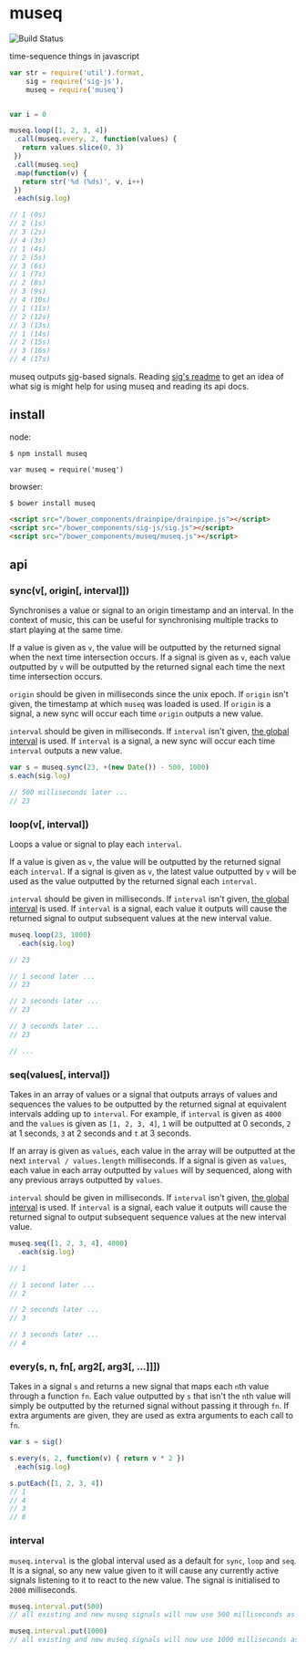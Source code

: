 # museq

![Build Status](https://api.travis-ci.org/justinvdm/museq.png)

time-sequence things in javascript

```javascript
var str = require('util').format,
    sig = require('sig-js'),
    museq = require('museq')


var i = 0

museq.loop([1, 2, 3, 4])
 .call(museq.every, 2, function(values) {
   return values.slice(0, 3)
 })
 .call(museq.seq)
 .map(function(v) {
   return str('%d (%ds)', v, i++)
 })
 .each(sig.log)

// 1 (0s)
// 2 (1s)
// 3 (2s)
// 4 (3s)
// 1 (4s)
// 2 (5s)
// 3 (6s)
// 1 (7s)
// 2 (8s)
// 3 (9s)
// 4 (10s)
// 1 (11s)
// 2 (12s)
// 3 (13s)
// 1 (14s)
// 2 (15s)
// 3 (16s)
// 4 (17s)
```

museq outputs [sig](https://github.com/justinvdm/sig)-based signals. Reading [sig's readme](https://github.com/justinvdm/sig#sig) to get an idea of what sig is might help for using museq and reading its api docs.


## install

node:

```
$ npm install museq
```

```
var museq = require('museq')
```

browser:

```
$ bower install museq
```

```html
<script src="/bower_components/drainpipe/drainpipe.js"></script>
<script src="/bower_components/sig-js/sig.js"></script>
<script src="/bower_components/museq/museq.js"></script>
```


## api

### sync(v[, origin[, interval]])

Synchronises a value or signal to an origin timestamp and an interval. In the context of music, this can be useful for synchronising multiple tracks to start playing at the same time. 

If a value is given as `v`, the value will be outputted by the returned signal when the next time intersection occurs. If a signal is given as `v`, each value outputted by `v` will be outputted by the returned signal each time the next time intersection occurs.

`origin` should be given in milliseconds since the unix epoch. If `origin` isn't given, the timestamp at which `museq` was loaded is used. If `origin` is a signal, a new sync will occur each time `origin` outputs a new value.

`interval` should be given in milliseconds. If `interval` isn't given, [the global interval](#interval) is used. If `interval` is a signal, a new sync will occur each time `interval` outputs a new value.

```javascript
var s = museq.sync(23, +(new Date()) - 500, 1000)
s.each(sig.log)

// 500 milliseconds later ...
// 23
```

### loop(v[, interval])

Loops a value or signal to play each `interval`.

If a value is given as `v`, the value will be outputted by the returned signal each `interval`. If a signal is given as `v`, the latest value outputted by `v` will be used as the value outputted by the returned signal each `interval`.

`interval` should be given in milliseconds. If `interval` isn't given, [the global interval](#interval) is used. If `interval` is a signal, each value it outputs will cause the returned signal to output subsequent values at the new interval value.

```javascript
museq.loop(23, 1000)
  .each(sig.log)

// 23

// 1 second later ...
// 23

// 2 seconds later ...
// 23

// 3 seconds later ...
// 23

// ...
```

### seq(values[, interval])

Takes in an array of values or a signal that outputs arrays of values and sequences the values to be outputted by the returned signal at equivalent intervals adding up to `interval`. For example, if `interval` is given as `4000` and the `values` is given as `[1, 2, 3, 4]`, `1` will be outputted at 0 seconds, `2` at 1 seconds, `3` at 2 seconds and `t` at 3 seconds.

If an array is given as `values`, each value in the array will be outputted at the next `interval / values.length` milliseconds. If a signal is given as `values`, each value in each array outputted by `values` will by sequenced, along with any previous arrays outputted by `values`.

`interval` should be given in milliseconds. If `interval` isn't given, [the global interval](#interval) is used. If `interval` is a signal, each value it outputs will cause the returned signal to output subsequent sequence values at the new interval value.


```javascript
museq.seq([1, 2, 3, 4], 4000)
  .each(sig.log)

// 1

// 1 second later ...
// 2

// 2 seconds later ...
// 3

// 3 seconds later ...
// 4
```

### every(s, n, fn[, arg2[, arg3[, ...]]])

Takes in a signal `s` and returns a new signal that maps each `n`th value through a function `fn`. Each value outputted by `s` that isn't the `n`th value will simply be outputted by the returned signal without passing it through `fn`. If extra arguments are given, they are used as extra arguments to each call to `fn`.


```javascript
var s = sig()

s.every(s, 2, function(v) { return v * 2 })
 .each(sig.log)

s.putEach([1, 2, 3, 4])
// 1
// 4
// 3
// 8
```


### interval

`museq.interval` is the global interval used as a default for `sync`, `loop` and `seq`. It is a signal, so any new value given to it will cause any currently active signals listening to it to react to the new value. The signal is initialised to `2000` milliseconds.

```javascript
museq.interval.put(500)
// all existing and new museq signals will now use 500 milliseconds as their interval

museq.interval.put(1000)
// all existing and new museq signals will now use 1000 milliseconds as their interval
```
